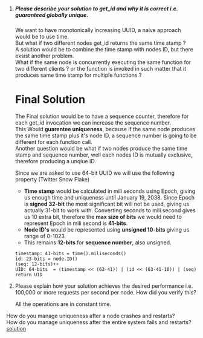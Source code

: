 1. ##### Please describe your solution to get_id and why it is correct i.e. guaranteed globally unique.
    
    We want to have monotonically increasing UUID, a naive approach would be to use time.  
    But what if two different nodes get_id returns the same time stamp ?   
    A solution would be to combine the time stamp with nodes ID, but there exsist another problem.  
    What if the same node is concurrently executing the same function for two different clients ? or the function is invoked in such matter that it produces same time stamp for multiple functions ?  

    # Final Solution 
    The Final solution would be to have a sequence counter, therefore for each get_id invocation we can increase the sequence number.  
    This Would **guarentee uniqueness**, because if the same node produces the same time stamp plus it's node ID, a sequence number is going to be different for each function call.  
    Another question would be what if two nodes produce the same time stamp and sequence number, well each nodes ID is mutually exclusive, therefore producing a unqiue ID. 

    Since we are asked to use 64-bit UUID we will use the following property (Twitter Snow Flake)

    * **Time stamp** would be calculated in mili seconds using Epoch, giving us enough time and uniqueness until January 19, 2038. Since Epoch is **signed 32-bit** the most significant bit will not be used, giving us actually 31-bit to work with. Converting seconds to mili second gives us 10 extra bit, therefore the **max size of bits** we would need to represent Epoch in mili second is **41-bits**.  
    * **Node ID's** would be represented using **unsigned 10-bits** giving us range of 0-1023. 
    * This remains **12-bits** for **sequence number**, also unsigned.

    ```  
    timestamp: 41-bits = time().miliseconds()
    id: 23-bits = node.ID()
    (seq: 12-bits)++
    UID: 64-bits  = (timestamp << (63-41)) | (id << (63-41-10)) | (seq)
    return UID
    ```
2. Please explain how your solution achieves the desired performance i.e. 100,000 or more requests per second per node.  How did you verify this?   

    All the operations are in constant time.    

How do you manage uniqueness after a node crashes and restarts?  
How do you manage uniqueness after the entire system fails and restarts?  
[solution](#Final-Solution)

